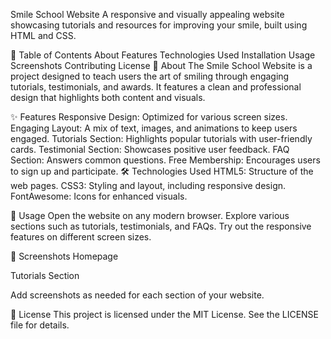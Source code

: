 Smile School Website
A responsive and visually appealing website showcasing tutorials and resources for improving your smile, built using HTML and CSS.

📝 Table of Contents
About
Features
Technologies Used
Installation
Usage
Screenshots
Contributing
License
📖 About
The Smile School Website is a project designed to teach users the art of smiling through engaging tutorials, testimonials, and awards. It features a clean and professional design that highlights both content and visuals.

✨ Features
Responsive Design: Optimized for various screen sizes.
Engaging Layout: A mix of text, images, and animations to keep users engaged.
Tutorials Section: Highlights popular tutorials with user-friendly cards.
Testimonial Section: Showcases positive user feedback.
FAQ Section: Answers common questions.
Free Membership: Encourages users to sign up and participate.
🛠️ Technologies Used
HTML5: Structure of the web pages.
CSS3: Styling and layout, including responsive design.
FontAwesome: Icons for enhanced visuals.

🚀 Usage
Open the website on any modern browser.
Explore various sections such as tutorials, testimonials, and FAQs.
Try out the responsive features on different screen sizes.

📸 Screenshots
Homepage

Tutorials Section

Add screenshots as needed for each section of your website.

📄 License
This project is licensed under the MIT License. See the LICENSE file for details.
